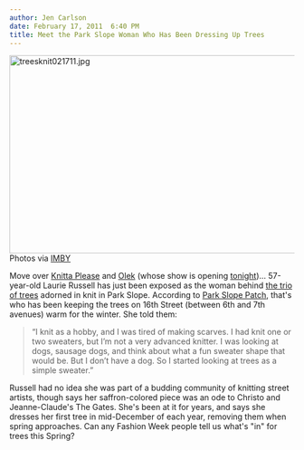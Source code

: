 ```yaml
---
author: Jen Carlson
date: February 17, 2011  6:40 PM
title: Meet the Park Slope Woman Who Has Been Dressing Up Trees
---
```


<p><span class="mt-enclosure mt-enclosure-image" style="display: inline;"> <img alt="treesknit021711.jpg" src="https://web.archive.org/web/20111124161825im_/http://gothamist.com/attachments/arts_jen/treesknit021711.jpg" width="640" height="350" class="image-none"> </span><br>
<span class="photo_caption">Photos via <a href="https://web.archive.org/web/20111124161825/http://imby.blogspot.com/2011/01/tree-sweater-weather.html">IMBY</a></span></p>

<p>Move over <a href="https://web.archive.org/web/20111124161825/http://gothamist.com/2009/04/20/magda_sayeg_knittaplease.php">Knitta Please</a> and <a href="https://web.archive.org/web/20111124161825/http://gothamist.com/2010/12/27/spotted_wall_street_bull_warms_up_w.php">Olek</a> (whose show is opening <a href="https://web.archive.org/web/20111124161825/http://brooklynbased.net/blog/made-in-brooklyn-olek/">tonight</a>)... 57-year-old Laurie Russell has just been exposed as the woman behind <a href="https://web.archive.org/web/20111124161825/http://gothamist.com/2011/01/21/cute_brooklyn_trees_bundle_up.php">the trio of trees</a> adorned in knit in Park Slope. According to <a href="https://web.archive.org/web/20111124161825/http://parkslope.patch.com/articles/tree-sweater-mystery-solved">Park Slope Patch</a>, that&apos;s who has been keeping the trees on 16th Street (between 6th and 7th avenues) warm for the winter. She told them: </p>

<blockquote>&#x201C;I knit as a hobby, and I was tired of making scarves. I had knit one or two sweaters, but I&#x2019;m not a very advanced knitter. I was looking at dogs, sausage dogs, and think about what a fun sweater shape that would be. But I don&#x2019;t have a dog. So I started looking at trees as a simple sweater.&#x201D;</blockquote>

<p>Russell had no idea she was part of a budding community of knitting street artists, though says her saffron-colored piece was an ode to Christo and Jeanne-Claude&apos;s The Gates. She&apos;s been at it for years, and says she dresses her first tree in mid-December of each year, removing them when spring approaches. Can any Fashion Week people tell us what&apos;s &quot;in&quot; for trees this Spring?</p>